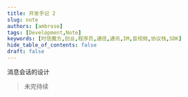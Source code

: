 ```yaml
---
title: 开发手记 2
slug: note
authors: [ambrose]
tags: [Development,Note]
keywords: [时信魔方,创业,程序员,通信,通讯,IM,音视频,协议栈,SDK]
hide_table_of_contents: false
draft: false
---
```


消息会话的设计

<!--truncate-->




> 未完待续
